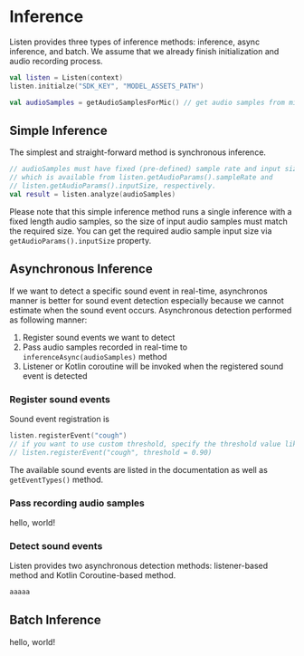 # Inference

Listen provides three types of inference methods: inference, async inference, and batch.
We assume that we already finish initialization and audio recording process.

```kotlin
val listen = Listen(context)
listen.initialze("SDK_KEY", "MODEL_ASSETS_PATH")

val audioSamples = getAudioSamplesForMic() // get audio samples from mic using AudioRecord
```


## Simple Inference

The simplest and straight-forward method is synchronous inference.

```kotlin
// audioSamples must have fixed (pre-defined) sample rate and input size, 
// which is available from listen.getAudioParams().sampleRate and 
// listen.getAudioParams().inputSize, respectively.
val result = listen.analyze(audioSamples) 
```

Please note that this simple inference method runs a single inference with a fixed length audio samples, so the size of input audio samples must match the required size.
You can get the required audio sample input size via `getAudioParams().inputSize` property.


## Asynchronous Inference

If we want to detect a specific sound event in real-time, asynchronos manner is better for sound event detection especially because we cannot estimate when the sound event occurs.
Asynchronous detection performed as following manner:

1. Register sound events we want to detect
2. Pass audio samples recorded in real-time to `inferenceAsync(audioSamples)` method
3. Listener or Kotlin coroutine will be invoked when the registered sound event is detected

### Register sound events

Sound event registration is 

```kotlin
listen.registerEvent("cough")
// if you want to use custom threshold, specify the threshold value like below:
// listen.registerEvent("cough", threshold = 0.90)
```

The available sound events are listed in the documentation as well as `getEventTypes()` method.

### Pass recording audio samples

hello, world! 

### Detect sound events

Listen provides two asynchronous detection methods: listener-based method and Kotlin Coroutine-based method.

```kotlin
aaaaa
```

## Batch Inference

hello, world! 
